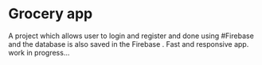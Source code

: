 # Grocery app

A project which allows user to login and register and done using #Firebase and the database is also saved in the Firebase . Fast and responsive app.
work in progress...







